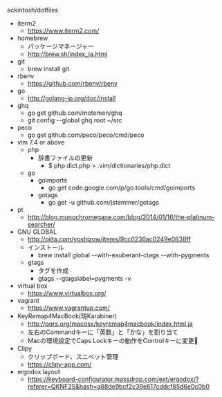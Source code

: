 ackintosh/dotfiles

* iterm2
	* https://www.iterm2.com/
* homebrew
	* パッケージマネージャー
	* http://brew.sh/index_ja.html
* git
	* brew install git
* rbenv
	* https://github.com/rbenv/rbenv
* go
	* http://golang-jp.org/doc/install
* ghq
	* go get github.com/motemen/ghq
	* git config --global ghq.root ~/src
* peco
	* go get github.com/peco/peco/cmd/peco
* vim 7.4 or above
	* php
		* 辞書ファイルの更新
			* $ php dict.php > .vim/dictionaries/php.dict
	* go
		* goimports
			* go get code.google.com/p/go.tools/cmd/goimports
		* gotags
			* go get -u github.com/jstemmer/gotags
* pt
	* http://blog.monochromegane.com/blog/2014/01/16/the-platinum-searcher/
* GNU GLOBAL
	* http://qiita.com/yoshizow/items/9cc0236ac0249e0638ff
	* インストール
		* brew install global --with-exuberant-ctags --with-pygments
	* gtags
		* タグを作成
		* gtags --gtagslabel=pygments -v
* virtual box
	* https://www.virtualbox.org/
* vagrant
	* https://www.vagrantup.com/
* KeyRemap4MacBook(現Karabiner)
	* http://pqrs.org/macosx/keyremap4macbook/index.html.ja
	* 左右のCommandキーに「英数」と「かな」を割り当て
	* Macの環境設定でCaps Lockキーの動作をControlキーに変更
* Clipy
	* クリップボード、スニペット管理
	* https://clipy-app.com/
* ergodox layout
	* https://keyboard-configurator.massdrop.com/ext/ergodox/?referer=QKNF2S&hash=a88de9bcf2c39e617cddcf85d6e0c0b0


